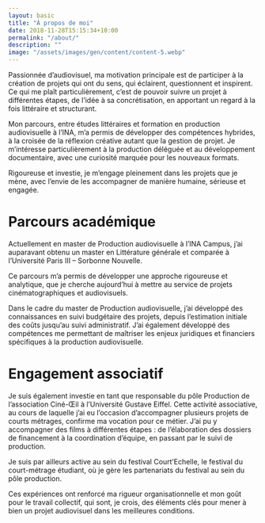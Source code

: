 ```yaml
---
layout: basic
title: "À propos de moi"
date: 2018-11-28T15:15:34+10:00
permalink: "/about/"
description: ""
image: "/assets/images/gen/content/content-5.webp"
---
```


Passionnée d’audiovisuel, ma motivation principale est de participer à la création de projets qui ont du sens, qui éclairent, questionnent et inspirent. Ce qui me plaît particulièrement, c’est de pouvoir suivre un projet à différentes étapes, de l’idée à sa concrétisation, en apportant un regard à la fois littéraire et structurant. 

Mon parcours, entre études littéraires et formation en production audiovisuelle à l’INA, m’a permis de développer des compétences hybrides, à la croisée de la réflexion créative autant que la gestion de projet. Je m’intéresse particulièrement à la production déléguée et au développement documentaire, avec une curiosité marquée pour les nouveaux formats.

Rigoureuse et investie, je m’engage pleinement dans les projets que je mène, avec l’envie de les accompagner de manière humaine, sérieuse et engagée.

# Parcours académique

Actuellement en master de Production audiovisuelle à l’INA Campus, j’ai auparavant obtenu un master en Littérature générale et comparée à l’Université Paris III – Sorbonne Nouvelle.

Ce parcours m’a permis de développer une approche rigoureuse et analytique, que je cherche aujourd’hui à mettre au service de projets cinématographiques et audiovisuels.

Dans le cadre du master de Production audiovisuelle, j’ai développé des connaissances en suivi budgétaire des projets, depuis l’estimation initiale des coûts jusqu’au suivi administratif. J’ai également développé des compétences me permettant de maîtriser les enjeux juridiques et financiers spécifiques à la production audiovisuelle.

# Engagement associatif

Je suis également investie en tant que responsable du pôle Production de l’association Ciné-Œil à l’Université Gustave Eiffel. Cette activité associative, au cours de laquelle j’ai eu l’occasion d’accompagner plusieurs projets de courts métrages, confirme ma vocation pour ce métier. J’ai pu y accompagner des films à différentes étapes : de l’élaboration des dossiers de financement à la coordination d’équipe, en passant par le suivi de production. 

Je suis par ailleurs active au sein du festival Court’Echelle, le festival du court-métrage étudiant, où je gère les partenariats du festival au sein du pôle production. 

Ces expériences ont renforcé ma rigueur organisationnelle et mon goût pour le travail collectif, qui sont, je crois, des éléments clés pour mener à bien un projet audiovisuel dans les meilleures conditions.
